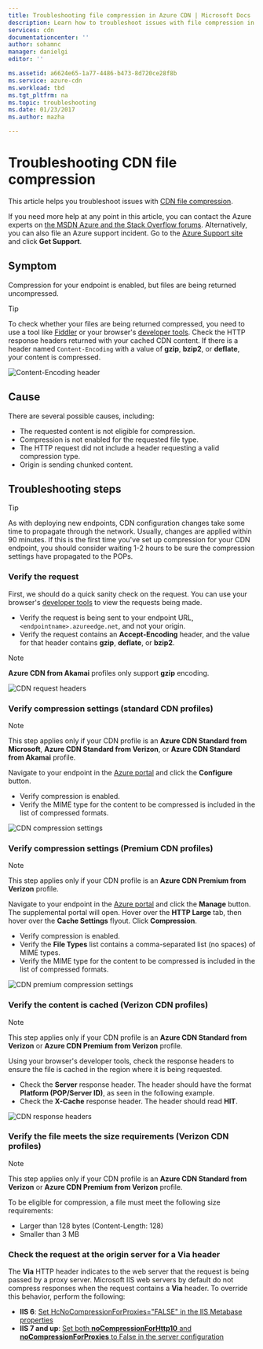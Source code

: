 ```yaml
---
title: Troubleshooting file compression in Azure CDN | Microsoft Docs
description: Learn how to troubleshoot issues with file compression in Azure Content Delivery Network. This article covers several possible causes.
services: cdn
documentationcenter: ''
author: sohamnc
manager: danielgi
editor: ''

ms.assetid: a6624e65-1a77-4486-b473-8d720ce28f8b
ms.service: azure-cdn
ms.workload: tbd
ms.tgt_pltfrm: na
ms.topic: troubleshooting
ms.date: 01/23/2017
ms.author: mazha

---
```

# Troubleshooting CDN file compression
This article helps you troubleshoot issues with [CDN file compression](cdn-improve-performance.md).

If you need more help at any point in this article, you can contact the Azure experts on [the MSDN Azure and the Stack Overflow forums](https://azure.microsoft.com/support/forums/). Alternatively, you can also file an Azure support incident. Go to the [Azure Support site](https://azure.microsoft.com/support/options/) and click **Get Support**.

## Symptom
Compression for your endpoint is enabled, but files are being returned uncompressed.

> [!TIP]
> To check whether your files are being returned compressed, you need to use a tool like [Fiddler](https://www.telerik.com/fiddler) or your browser's [developer tools](https://developer.microsoft.com/microsoft-edge/platform/documentation/f12-devtools-guide/).  Check the HTTP response headers returned with your cached CDN content.  If there is a header named `Content-Encoding` with a value of **gzip**, **bzip2**, or **deflate**, your content is compressed.
> 
> ![Content-Encoding header](./media/cdn-troubleshoot-compression/cdn-content-header.png)
> 
> 

## Cause
There are several possible causes, including:

* The requested content is not eligible for compression.
* Compression is not enabled for the requested file type.
* The HTTP request did not include a header requesting a valid compression type.
* Origin is sending chunked content.

## Troubleshooting steps
> [!TIP]
> As with deploying new endpoints, CDN configuration changes take some time to propagate through the network.  Usually, changes are applied within 90 minutes.  If this is the first time you've set up compression for your CDN endpoint, you should consider waiting 1-2 hours to be sure the compression settings have propagated to the POPs. 
> 
> 

### Verify the request
First, we should do a quick sanity check on the request.  You can use your browser's [developer tools](https://developer.microsoft.com/microsoft-edge/platform/documentation/f12-devtools-guide/) to view the requests being made.

* Verify the request is being sent to your endpoint URL, `<endpointname>.azureedge.net`, and not your origin.
* Verify the request contains an **Accept-Encoding** header, and the value for that header contains **gzip**, **deflate**, or **bzip2**.

> [!NOTE]
> **Azure CDN from Akamai** profiles only support **gzip** encoding.
> 
> 

![CDN request headers](./media/cdn-troubleshoot-compression/cdn-request-headers.png)

### Verify compression settings (standard CDN profiles)
> [!NOTE]
> This step applies only if your CDN profile is an **Azure CDN Standard from Microsoft**, **Azure CDN Standard from Verizon**, or **Azure CDN Standard from Akamai** profile. 
> 
> 

Navigate to your endpoint in the [Azure portal](https://portal.azure.com) and click the **Configure** button.

* Verify compression is enabled.
* Verify the MIME type for the content to be compressed is included in the list of compressed formats.

![CDN compression settings](./media/cdn-troubleshoot-compression/cdn-compression-settings.png)

### Verify compression settings (Premium CDN profiles)
> [!NOTE]
> This step applies only if your CDN profile is an **Azure CDN Premium from Verizon** profile.
> 
> 

Navigate to your endpoint in the [Azure portal](https://portal.azure.com) and click the **Manage** button.  The supplemental portal will open.  Hover over the **HTTP Large** tab, then hover over the **Cache Settings** flyout.  Click **Compression**. 

* Verify compression is enabled.
* Verify the **File Types** list contains a comma-separated list (no spaces) of MIME types.
* Verify the MIME type for the content to be compressed is included in the list of compressed formats.

![CDN premium compression settings](./media/cdn-troubleshoot-compression/cdn-compression-settings-premium.png)

### Verify the content is cached (Verizon CDN profiles)
> [!NOTE]
> This step applies only if your CDN profile is an **Azure CDN Standard from Verizon** or **Azure CDN Premium from Verizon** profile.
> 
> 

Using your browser's developer tools, check the response headers to ensure the file is cached in the region where it is being requested.

* Check the **Server** response header.  The header should have the format **Platform (POP/Server ID)**, as seen in the following example.
* Check the **X-Cache** response header.  The header should read **HIT**.  

![CDN response headers](./media/cdn-troubleshoot-compression/cdn-response-headers.png)

### Verify the file meets the size requirements (Verizon CDN profiles)
> [!NOTE]
> This step applies only if your CDN profile is an **Azure CDN Standard from Verizon** or **Azure CDN Premium from Verizon** profile.
> 
> 

To be eligible for compression, a file must meet the following size requirements:

* Larger than 128 bytes (Content-Length: 128)
* Smaller than 3 MB

### Check the request at the origin server for a **Via** header
The **Via** HTTP header indicates to the web server that the request is being passed by a proxy server.  Microsoft IIS web servers by default do not compress responses when the request contains a **Via** header.  To override this behavior, perform the following:

* **IIS 6**: [Set HcNoCompressionForProxies="FALSE" in the IIS Metabase properties](/previous-versions/iis/6.0-sdk/ms525390(v=vs.90))
* **IIS 7 and up**: [Set both **noCompressionForHttp10** and **noCompressionForProxies** to False in the server configuration](https://www.iis.net/configreference/system.webserver/httpcompression)

